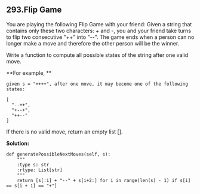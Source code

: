 ## 293.Flip Game

You are playing the following Flip Game with your friend: Given a string that contains only these two characters: + and -, you and your friend take turns to flip two consecutive "++" into "--". The game ends when a person can no longer make a move and therefore the other person will be the winner.

Write a function to compute all possible states of the string after one valid move.

**For example, **

    given s = "++++", after one move, it may become one of the following states:

    [
      "--++",
      "+--+",
      "++--"
    ]
If there is no valid move, return an empty list [].

**Solution:**

    def generatePossibleNextMoves(self, s):
        """
        :type s: str
        :rtype: List[str]
        """
        return [s[:i] + "--" + s[i+2:] for i in range(len(s) - 1) if s[i] == s[i + 1] == "+"]



